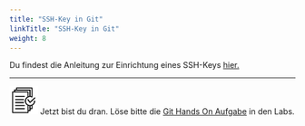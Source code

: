 ```yaml
---
title: "SSH-Key in Git"
linkTitle: "SSH-Key in Git"
weight: 8
---
```


Du findest die Anleitung zur Einrichtung eines SSH-Keys [hier.](../../tools/personal_bitbucket_repo/)

---

![task1](/images/task.png) Jetzt bist du dran. Löse bitte die [Git Hands On Aufgabe](../../../../labs/git/basics/01_git/) in den Labs.
